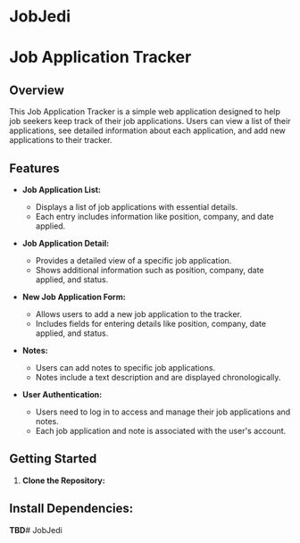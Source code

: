 # JobJedi
# Job Application Tracker

## Overview

This Job Application Tracker is a simple web application designed to help job seekers keep track of their job applications. Users can view a list of their applications, see detailed information about each application, and add new applications to their tracker.

## Features

- **Job Application List:**
  - Displays a list of job applications with essential details.
  - Each entry includes information like position, company, and date applied.

- **Job Application Detail:**
  - Provides a detailed view of a specific job application.
  - Shows additional information such as position, company, date applied, and status.

- **New Job Application Form:**
  - Allows users to add a new job application to the tracker.
  - Includes fields for entering details like position, company, date applied, and status.

- **Notes:**
  - Users can add notes to specific job applications.
  - Notes include a text description and are displayed chronologically.

- **User Authentication:**
  - Users need to log in to access and manage their job applications and notes.
  - Each job application and note is associated with the user's account.

## Getting Started

1. **Clone the Repository:**

## Install Dependencies:

**TBD**# JobJedi
